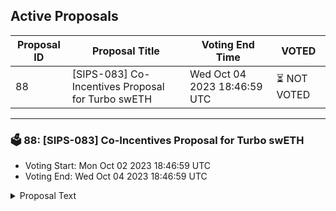 ## Active Proposals

| Proposal ID | Proposal Title | Voting End Time | VOTED |
|-------------|----------------|-----------------|-------|
| 88 | [SIPS-083] Co-Incentives Proposal for Turbo swETH | Wed Oct 04 2023 18:46:59 UTC | ⏳ NOT VOTED |

---

### 🗳 88: [SIPS-083] Co-Incentives Proposal for Turbo swETH
- Voting Start: Mon Oct 02 2023 18:46:59 UTC
- Voting End: Wed Oct 04 2023 18:46:59 UTC

<details>
<summary>Proposal Text</summary>
 
This proposal is intended to authorize a one-time transfer of 125,000 SOMM from the community pool to the CellarStaking contract, which is used to incentivize Turbo swETH cellar depositors on Ethereum Mainnet. This proposal will also approve a swETH vesting position in the Turbo swETH cellar to allow for swETH co-incentives.nnSee the corresponding forum post for more details: https://community.sommelier.finance/t/sips-083-co-incentives-proposal-for-turbo-sweth/1192
</details>
